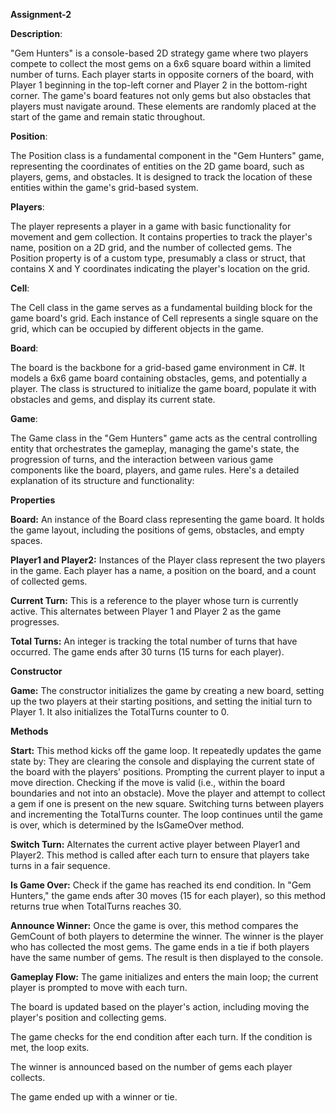 **Assignment-2**


**Description**:

"Gem Hunters" is a console-based 2D strategy game where two players compete to collect the most gems on a 6x6 square board within a limited number of turns. Each player starts in opposite corners of the board, with Player 1 beginning in the top-left corner and Player 2 in the bottom-right corner. The game's board features not only gems but also obstacles that players must navigate around. These elements are randomly placed at the start of the game and remain static throughout.


**Position**:

The Position class is a fundamental component in the "Gem Hunters" game, representing the coordinates of entities on the 2D game board, such as players, gems, and obstacles. It is designed to track the location of these entities within the game's grid-based system.

**Players**:

The player represents a player in a game with basic functionality for movement and gem collection. It contains properties to track the player's name, position on a 2D grid, and the number of collected gems. The Position property is of a custom type, presumably a class or struct, that contains X and Y coordinates indicating the player's location on the grid.

**Cell**:

The Cell class in the game serves as a fundamental building block for the game board's grid. Each instance of Cell represents a single square on the grid, which can be occupied by different objects in the game.

**Board**:

The board is the backbone for a grid-based game environment in C#. It models a 6x6 game board containing obstacles, gems, and potentially a player. The class is structured to initialize the game board, populate it with obstacles and gems, and display its current state. 

**Game**:

The Game class in the "Gem Hunters" game acts as the central controlling entity that orchestrates the gameplay, managing the game's state, the progression of turns, and the interaction between various game components like the board, players, and game rules. Here's a detailed explanation of its structure and functionality:

**Properties**

**Board:** 
An instance of the Board class representing the game board. It holds the game layout, including the positions of gems, obstacles, and empty spaces.

**Player1 and Player2:**
Instances of the Player class represent the two players in the game. Each player has a name, a position on the board, and a count of collected gems.

**Current Turn:** 
This is a reference to the player whose turn is currently active. This alternates between Player 1 and Player 2 as the game progresses.

**Total Turns:** 
An integer is tracking the total number of turns that have occurred. The game ends after 30 turns (15 turns for each player).

**Constructor**

**Game:** 
The constructor initializes the game by creating a new board, setting up the two players at their starting positions, and setting the initial turn to Player 1. It also initializes the TotalTurns counter to 0.

**Methods**

**Start:** This method kicks off the game loop. It repeatedly updates the game state by:
They are clearing the console and displaying the current state of the board with the players' positions.
Prompting the current player to input a move direction.
Checking if the move is valid (i.e., within the board boundaries and not into an obstacle).
Move the player and attempt to collect a gem if one is present on the new square.
Switching turns between players and incrementing the TotalTurns counter.
The loop continues until the game is over, which is determined by the IsGameOver method.

**Switch Turn:** 
Alternates the current active player between Player1 and Player2. This method is called after each turn to ensure that players take turns in a fair sequence.

**Is Game Over:**
Check if the game has reached its end condition. In "Gem Hunters," the game ends after 30 moves (15 for each player), so this method returns true when TotalTurns reaches 30.

**Announce Winner:**
Once the game is over, this method compares the GemCount of both players to determine the winner. The winner is the player who has collected the most gems. The game ends in a tie if both players have the same number of gems. The result is then displayed to the console.

**Gameplay Flow:** 
The game initializes and enters the main loop; the current player is prompted to move with each turn.

The board is updated based on the player's action, including moving the player's position and collecting gems.

The game checks for the end condition after each turn. If the condition is met, the loop exits.

The winner is announced based on the number of gems each player collects.

The game ended up with a winner or tie.

